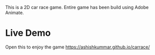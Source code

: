 This is a 2D car race game. Entire game has been build using Adobe Animate.

# Live Demo

Open this to enjoy the game https://ashishkummar.github.io/carrace/
